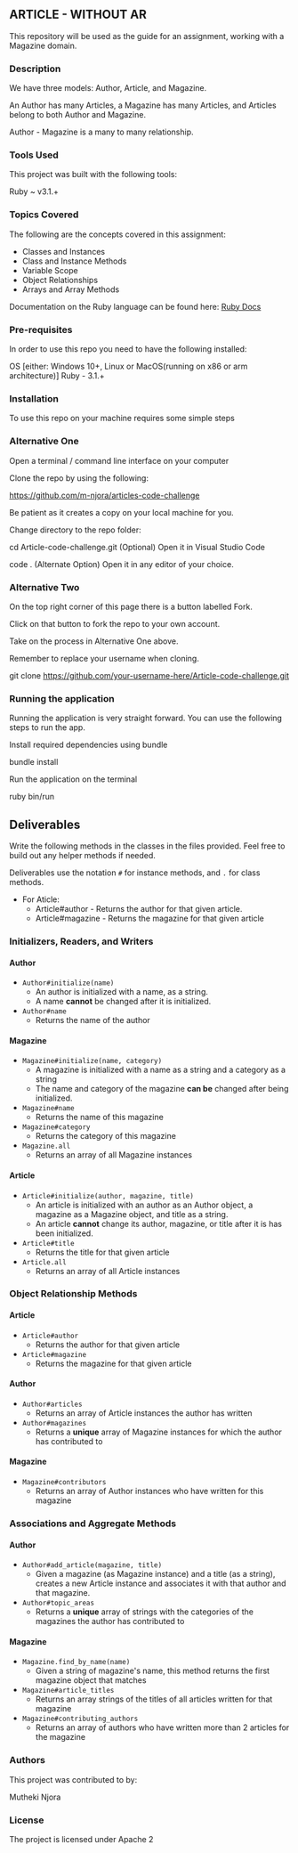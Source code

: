 ## ARTICLE - WITHOUT AR

This repository will be used as the guide for an assignment, working with a Magazine domain.

### Description

We have three models: Author, Article, and Magazine.

An Author has many Articles, a Magazine has many Articles, and Articles belong to both Author and Magazine.

Author - Magazine is a many to many relationship.

### Tools Used

This project was built with the following tools:

Ruby ~ v3.1.+

### Topics Covered

The following are the concepts covered in this assignment:

* Classes and Instances
* Class and Instance Methods
* Variable Scope
* Object Relationships
* Arrays and Array Methods


Documentation on the Ruby language can be found here: [Ruby Docs](https://docs.ruby-lang.org/en/3.1/)

### Pre-requisites

In order to use this repo you need to have the following installed:

OS [either: Windows 10+, Linux or MacOS(running on x86 or arm architecture)]
Ruby - 3.1.+

### Installation

To use this repo on your machine requires some simple steps

### Alternative One
Open a terminal / command line interface on your computer

Clone the repo by using the following:

   https://github.com/m-njora/articles-code-challenge

Be patient as it creates a copy on your local machine for you.

Change directory to the repo folder:

  cd Article-code-challenge.git
(Optional) Open it in Visual Studio Code

  code .
(Alternate Option) Open it in any editor of your choice.

### Alternative Two
On the top right corner of this page there is a button labelled Fork.

Click on that button to fork the repo to your own account.

Take on the process in Alternative One above.

Remember to replace your username when cloning.

  git clone https://github.com/your-username-here/Article-code-challenge.git

### Running the application

Running the application is very straight forward. You can use the following steps to run the app.

Install required dependencies using bundle

 bundle install 

Run the application on the terminal

 ruby bin/run 

## Deliverables

Write the following methods in the classes in the files provided. Feel free to build out any helper methods if needed.

Deliverables use the notation `#` for instance methods, and `.` for class methods.

* For Aticle:
    * Article#author - Returns the author for that given article.
    * Article#magazine - Returns the magazine for that given article

### Initializers, Readers, and Writers

#### Author

- `Author#initialize(name)`
  - An author is initialized with a name, as a string.
  - A name **cannot** be changed after it is initialized.
- `Author#name`
  - Returns the name of the author

#### Magazine

- `Magazine#initialize(name, category)`
  - A magazine is initialized with a name as a string and a category as a string
  - The name and category of the magazine **can be** changed after being initialized.
- `Magazine#name`
  - Returns the name of this magazine
- `Magazine#category`
  - Returns the category of this magazine
- `Magazine.all`
  - Returns an array of all Magazine instances

#### Article

- `Article#initialize(author, magazine, title)`
  - An article is initialized with an author as an Author object, a magazine as a Magazine object, and title as a string.
  - An article **cannot** change its author, magazine, or title after it is has been initialized.
- `Article#title`
  - Returns the title for that given article
- `Article.all`
  - Returns an array of all Article instances

### Object Relationship Methods

#### Article

- `Article#author`
  - Returns the author for that given article
- `Article#magazine`
  - Returns the magazine for that given article

#### Author

- `Author#articles`
  - Returns an array of Article instances the author has written
- `Author#magazines`
  - Returns a **unique** array of Magazine instances for which the author has contributed to

#### Magazine

- `Magazine#contributors`
  - Returns an array of Author instances who have written for this magazine

### Associations and Aggregate Methods

#### Author

- `Author#add_article(magazine, title)`
  - Given a magazine (as Magazine instance) and a title (as a string), creates a new Article instance and associates it with that author and that magazine.
- `Author#topic_areas`
  - Returns a **unique** array of strings with the categories of the magazines the author has contributed to

#### Magazine

- `Magazine.find_by_name(name)`
  - Given a string of magazine's name, this method returns the first magazine object that matches
- `Magazine#article_titles`
  - Returns an array strings of the titles of all articles written for that magazine
- `Magazine#contributing_authors`
  - Returns an array of authors who have written more than 2 articles for the magazine
  
### Authors
This project was contributed to by:

Mutheki Njora

### License
The project is licensed under Apache 2